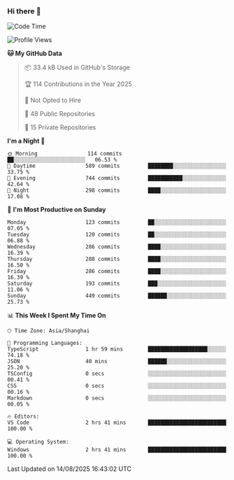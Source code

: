 ### Hi there 👋

<!--
**robinWongM/robinWongM** is a ✨ _special_ ✨ repository because its `README.md` (this file) appears on your GitHub profile.

Here are some ideas to get you started:

- 🔭 I’m currently working on ...
- 🌱 I’m currently learning ...
- 👯 I’m looking to collaborate on ...
- 🤔 I’m looking for help with ...
- 💬 Ask me about ...
- 📫 How to reach me: ...
- 😄 Pronouns: ...
- ⚡ Fun fact: ...
-->

<!--START_SECTION:waka-->
![Code Time](http://img.shields.io/badge/Code%20Time-272%20hrs%2011%20mins-blue)

![Profile Views](http://img.shields.io/badge/Profile%20Views-1-blue)

**🐱 My GitHub Data** 

> 📦 33.4 kB Used in GitHub's Storage 
 > 
> 🏆 114 Contributions in the Year 2025
 > 
> 🚫 Not Opted to Hire
 > 
> 📜 48 Public Repositories 
 > 
> 🔑 15 Private Repositories 
 > 
**I'm a Night 🦉** 

```text
🌞 Morning                114 commits         ██░░░░░░░░░░░░░░░░░░░░░░░   06.53 % 
🌆 Daytime                589 commits         ████████░░░░░░░░░░░░░░░░░   33.75 % 
🌃 Evening                744 commits         ███████████░░░░░░░░░░░░░░   42.64 % 
🌙 Night                  298 commits         ████░░░░░░░░░░░░░░░░░░░░░   17.08 % 
```
📅 **I'm Most Productive on Sunday** 

```text
Monday                   123 commits         ██░░░░░░░░░░░░░░░░░░░░░░░   07.05 % 
Tuesday                  120 commits         ██░░░░░░░░░░░░░░░░░░░░░░░   06.88 % 
Wednesday                286 commits         ████░░░░░░░░░░░░░░░░░░░░░   16.39 % 
Thursday                 288 commits         ████░░░░░░░░░░░░░░░░░░░░░   16.50 % 
Friday                   286 commits         ████░░░░░░░░░░░░░░░░░░░░░   16.39 % 
Saturday                 193 commits         ███░░░░░░░░░░░░░░░░░░░░░░   11.06 % 
Sunday                   449 commits         ██████░░░░░░░░░░░░░░░░░░░   25.73 % 
```


📊 **This Week I Spent My Time On** 

```text
🕑︎ Time Zone: Asia/Shanghai

💬 Programming Languages: 
TypeScript               1 hr 59 mins        ███████████████████░░░░░░   74.18 % 
JSON                     40 mins             ██████░░░░░░░░░░░░░░░░░░░   25.20 % 
TSConfig                 0 secs              ░░░░░░░░░░░░░░░░░░░░░░░░░   00.41 % 
CSS                      0 secs              ░░░░░░░░░░░░░░░░░░░░░░░░░   00.16 % 
Markdown                 0 secs              ░░░░░░░░░░░░░░░░░░░░░░░░░   00.05 % 

🔥 Editors: 
VS Code                  2 hrs 41 mins       █████████████████████████   100.00 % 

💻 Operating System: 
Windows                  2 hrs 41 mins       █████████████████████████   100.00 % 
```


 Last Updated on 14/08/2025 16:43:02 UTC
<!--END_SECTION:waka-->
